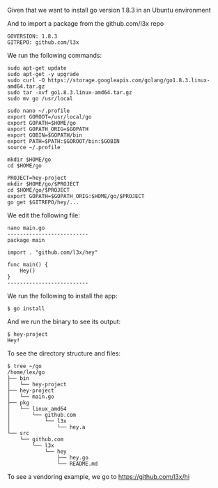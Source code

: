 Given that we want to install go version 1.8.3 in an Ubuntu environment

And to import a package from the github.com/l3x repo

    GOVERSION: 1.8.3
    GITREPO: github.com/l3x

We run the following commands:

    sudo apt-get update
    sudo apt-get -y upgrade
    sudo curl -O https://storage.googleapis.com/golang/go1.8.3.linux-amd64.tar.gz
    sudo tar -xvf go1.8.3.linux-amd64.tar.gz
    sudo mv go /usr/local
    
    sudo nano ~/.profile
    export GOROOT=/usr/local/go
    export GOPATH=$HOME/go
    export GOPATH_ORIG=$GOPATH
    export GOBIN=$GOPATH/bin
    export PATH=$PATH:$GOROOT/bin:$GOBIN
    source ~/.profile
    
    mkdir $HOME/go
    cd $HOME/go
    
    PROJECT=hey-project
    mkdir $HOME/go/$PROJECT
    cd $HOME/go/$PROJECT
    export GOPATH=$GOPATH_ORIG:$HOME/go/$PROJECT
    go get $GITREPO/hey/...

We edit the following file:

    nano main.go
    --------------------------
    package main
    
    import . "github.com/l3x/hey"
    
    func main() {
        Hey()
    }
    --------------------------

We run the following to install the app:

    $ go install
    
And we run the binary to see its output:    

    $ hey-project
    Hey!
    
To see the directory structure and files:

    $ tree ~/go
    /home/lex/go
    ├── bin
    │   └── hey-project
    ├── hey-project
    │   └── main.go
    ├── pkg
    │   └── linux_amd64
    │       └── github.com
    │           └── l3x
    │               └── hey.a
    └── src
        └── github.com
            └── l3x
                └── hey
                    ├── hey.go
                    └── README.md

To see a vendoring example, we go to https://github.com/l3x/hi 